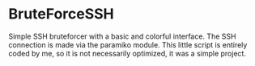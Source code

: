 # BruteForceSSH
Simple SSH bruteforcer with a basic and colorful interface. The SSH connection is made via the paramiko module. This little script is entirely coded by me, so it is not necessarily optimized, it was a simple project.
